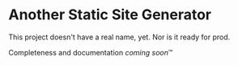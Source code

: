 # Another Static Site Generator
This project doesn't have a real name, yet. Nor is it ready for prod. 

Completeness and documentation _coming soon_&trade;